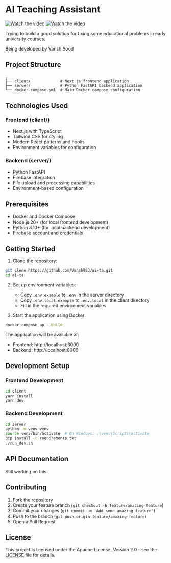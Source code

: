 # AI Teaching Assistant

[![Watch the video](test)](https://www.loom.com/share/09c47d2b73724d50bdaafc21613a6170?sid=27802f61-86ae-43d9-a4b7-72f2ab05368f)
[![Watch the video](https://github.com/user-attachments/assets/9f7671a2-be4c-4fae-bae6-f60039c55c17)](https://www.loom.com/share/09c47d2b73724d50bdaafc21613a6170?sid=27802f61-86ae-43d9-a4b7-72f2ab05368f)

Trying to build a good solution for fixing some educational problems in early university courses.

Being developed by Vansh Sood

## Project Structure

```
.
├── client/             # Next.js frontend application
├── server/             # Python FastAPI backend application
└── docker-compose.yml  # Main Docker compose configuration
```

## Technologies Used

### Frontend (client/)
- Next.js with TypeScript
- Tailwind CSS for styling
- Modern React patterns and hooks
- Environment variables for configuration

### Backend (server/)
- Python FastAPI
- Firebase integration
- File upload and processing capabilities
- Environment-based configuration

## Prerequisites

- Docker and Docker Compose
- Node.js 20+ (for local frontend development)
- Python 3.10+ (for local backend development)
- Firebase account and credentials

## Getting Started

1. Clone the repository:
```bash
git clone https://github.com/Vansh983/ai-ta.git
cd ai-ta
```

2. Set up environment variables:
   - Copy `.env.example` to `.env` in the server directory
   - Copy `.env.local.example` to `.env.local` in the client directory
   - Fill in the required environment variables

3. Start the application using Docker:
```bash
docker-compose up --build
```

The application will be available at:
- Frontend: http://localhost:3000
- Backend: http://localhost:8000

## Development Setup

### Frontend Development
```bash
cd client
yarn install
yarn dev
```

### Backend Development
```bash
cd server
python -m venv venv
source venv/bin/activate  # On Windows: .\venv\Scripts\activate
pip install -r requirements.txt
./run_dev.sh
```

## API Documentation

Still working on this

## Contributing

1. Fork the repository
2. Create your feature branch (`git checkout -b feature/amazing-feature`)
3. Commit your changes (`git commit -m 'Add some amazing feature'`)
4. Push to the branch (`git push origin feature/amazing-feature`)
5. Open a Pull Request

## License

This project is licensed under the Apache License, Version 2.0 - see the [LICENSE](LICENSE) file for details.
